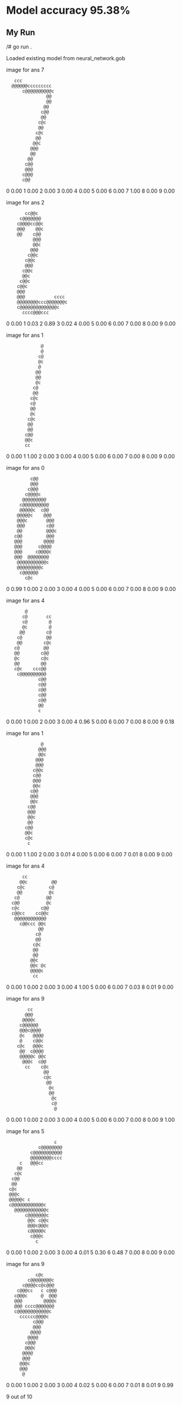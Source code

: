 # Model accuracy 95.38%

## My Run
/# go run .

Loaded existing model from neural_network.gob

image for ans 7








       ccc
      @@@@@@ccccccccc
          c@@@@@@@@@@c
                   @@
                   @@
                  @@
                 c@@
                 @@
                c@c
                @@
               c@c
               @@
              @@c
             @@@
             @@
            @@
           c@@
           @@@
          c@@@
          c@@

0 0.00
1 0.00
2 0.00
3 0.00
4 0.00
5 0.00
6 0.00
7 1.00
8 0.00
9 0.00

image for ans 2




           cc@@c
         c@@@@@@@
        c@@@@cc@@c
        @@@    @@c
        @@    c@@
              @@@
              @@c
             @@@
            c@@c
           c@@c
           @@@
          c@@c
          @@c
         c@@c
        c@@c
        @@@
        @@@           cccc
        @@@@@@@@ccc@@@@@@@c
        c@@@@@@@@@@@@@@c
          cccc@@@ccc





0 0.00
1 0.03
2 0.89
3 0.02
4 0.00
5 0.00
6 0.00
7 0.00
8 0.00
9 0.00

image for ans 1





                 @
                 @
                c@
                @c
                @
               @@
               @@
               @c
              c@
              @@
             c@c
             c@
             @@
             @c
            c@c
            @@
            @@
           c@@
           @@c
           cc




0 0.00
1 1.00
2 0.00
3 0.00
4 0.00
5 0.00
6 0.00
7 0.00
8 0.00
9 0.00

image for ans 0





             c@@
             @@@
            c@@@
           c@@@@c
          @@@@@@@@@
         c@@@@@@@@@@
         @@@@@c  c@@
        @@@@@c    @@@
        @@@c       @@@
        @@@        c@@
        @@         @@@c
       c@@         @@@
       @@@        @@@@
       @@@      c@@@@
       @@@     c@@@@c
       @@@  @@@@@@@@
        @@@@@@@@@@@c
        @@@@@@@@@c
         c@@@@@@
           c@c




0 0.99
1 0.00
2 0.00
3 0.00
4 0.00
5 0.00
6 0.00
7 0.00
8 0.00
9 0.00

image for ans 4






           @
          c@       cc
          c@        @
          @c        @
         @@        c@
        c@         @@
        @@        c@c
       c@         @@
       @@        c@@
       @c        c@c
       @@        @@
       c@c    ccc@@
        c@@@@@@@@@@
                c@@
                c@@
                c@@
                c@@
                c@@
                @@
                c



0 0.00
1 0.00
2 0.00
3 0.00
4 0.96
5 0.00
6 0.00
7 0.00
8 0.00
9 0.18

image for ans 1






                 @
                @@@
                @@c
               @@@
               @@@
              c@@c
              c@@
              @@@
              @@c
             c@@
             @@@
             @@c
            c@@
            @@@
            @@c
            @@
           c@@
           @@c
           c@c
            c



0 0.00
1 1.00
2 0.00
3 0.01
4 0.00
5 0.00
6 0.00
7 0.01
8 0.00
9 0.00

image for ans 4






          cc
         @@c         @@
        c@c         c@
        @@          @c
       c@          @@
      c@@          @c
      c@c        c@@
      c@@cc    cc@@c
       @@@@@@@@@@@@
         c@@ccc @@c
                @@
               c@
               @@
              c@c
              @@
              @@
             @@c
             @@c @c
             @@@@c
              cc



0 0.00
1 0.00
2 0.00
3 0.00
4 1.00
5 0.00
6 0.00
7 0.03
8 0.01
9 0.00

image for ans 9







            cc
           @@@
          @@@@c
         c@@@@@@
         @@@c@@@@
         @c   @@@@
         @    c@@c
        c@c   @@@c
         @@  c@@@@
         @@@@@c @@c
          @@@c  c@@
           cc    c@c
                  @@
                  c@c
                   @@
                    @c
                    @@
                     @c
                     c@
                      @


0 0.00
1 0.00
2 0.00
3 0.00
4 0.00
5 0.00
6 0.00
7 0.00
8 0.00
9 1.00

image for ans 5





                      c
                c@@@@@@@@
             c@@@@@@@@@@@
             @@@@@@@@cccc
         c   @@@cc
        @@
       c@c
      c@@
      @@
     c@c
     @@@c
     @@@@@c c
     c@@@@@@@@@@@@c
       @@@@@@@@@@@@c
           c@@@@@@@c
            @@c c@@c
            @@@c@@@c
            c@@@@@c
             c@@@c
               c




0 0.00
1 0.00
2 0.00
3 0.00
4 0.01
5 0.30
6 0.48
7 0.00
8 0.00
9 0.00

image for ans 9








               c@c
            c@@@@@@@@c
          c@@@@cc@c@@@
        c@@@cc   c c@@@
       c@@@c     @  @@@
       @@@        @@@@c
       @@@ cccc@@@@@@@
       c@@@@@@@@@@@@c
         cccccc@@@@c
              c@@@
              @@@
             @@@@
            @@@@
           c@@@
           @@@c
          @@@@
          @@@
         @@@c
         @@@
          @

0 0.00
1 0.00
2 0.00
3 0.00
4 0.02
5 0.00
6 0.00
7 0.01
8 0.01
9 0.99

9 out of 10